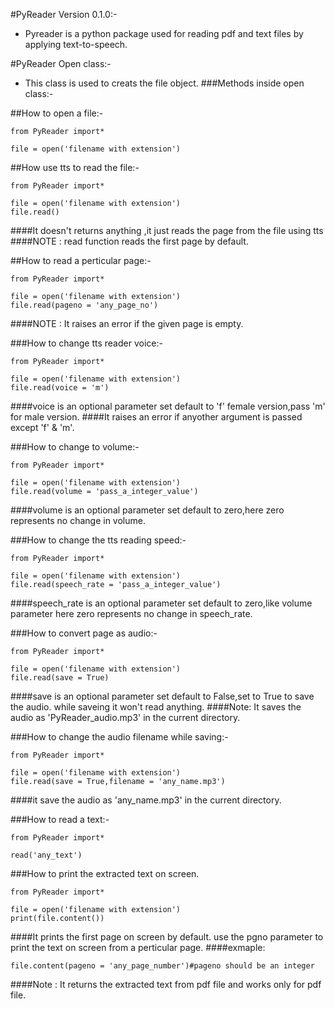 #PyReader Version 0.1.0:-
* Pyreader is a python package used for reading pdf and text files by applying text-to-speech.

#PyReader Open class:-
* This class is used to creats the file object.
###Methods inside open class:-

##How to open a file:-
    
    from PyReader import*
    
    file = open('filename with extension')

##How use tts to read the file:-

    from PyReader import*

    file = open('filename with extension')
    file.read()

####It doesn't returns anything ,it just reads the page from the file using tts
####NOTE : read function reads the first page by default.

##How to read a perticular page:-

    from PyReader import*
    
    file = open('filename with extension')
    file.read(pageno = 'any_page_no')

####NOTE : It raises an error if the given page is empty.

###How to change tts reader voice:-
    
    from PyReader import*

    file = open('filename with extension')
    file.read(voice = 'm')

####voice is an optional parameter set default to 'f' female version,pass 'm' for male version.
####It raises an error if anyother argument is passed except 'f' & 'm'.

###How to change to volume:-

    from PyReader import*
    
    file = open('filename with extension')
    file.read(volume = 'pass_a_integer_value')

####volume is an optional parameter set default to zero,here zero represents no change in volume.

###How to change the tts reading speed:-

    from PyReader import*

    file = open('filename with extension')
    file.read(speech_rate = 'pass_a_integer_value')

####speech_rate is an optional parameter set default to zero,like volume parameter here zero represents no change in speech_rate.

###How to convert page as audio:-

    from PyReader import*

    file = open('filename with extension')
    file.read(save = True)

####save is an optional parameter set default to False,set to True to save the audio. while saveing it won't read anything.
####Note: It saves the audio as 'PyReader_audio.mp3' in the current directory.

###How to change the audio filename while saving:-

    from PyReader import*

    file = open('filename with extension')
    file.read(save = True,filename = 'any_name.mp3')

####it save the audio as 'any_name.mp3' in the current directory.

###How to read a text:-

    from PyReader import*
    
    read('any_text')

###How to print the extracted text on screen.

    from PyReader import*

    file = open('filename with extension')
    print(file.content())

####It prints the first page on screen by default. use the pgno parameter to print the text on screen from a perticular page.
####exmaple:
    
    file.content(pageno = 'any_page_number')#pageno should be an integer


####Note : It returns the extracted text from pdf file and works only for pdf file.
